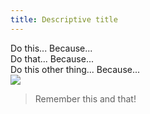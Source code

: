 ```yaml
---
title: Descriptive title
---
```

Do this... Because...
<br>
Do that... Because...
<br>
Do this other thing... Because...
<br>
![](recap.png)
> Remember this and that!

